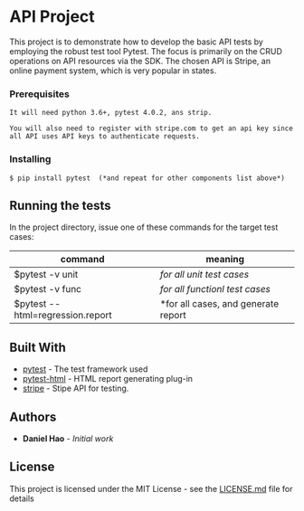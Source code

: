 # API Project 
This project is to demonstrate how to develop the basic API tests by employing the robust test tool Pytest. The focus is primarily on the CRUD operations on API resources via the SDK.  The chosen API is Stripe, an online payment system, which is very popular in states.  

### Prerequisites

```
It will need python 3.6+, pytest 4.0.2, ans strip.

You will also need to register with stripe.com to get an api key since all API uses API keys to authenticate requests. 
```

### Installing

```
$ pip install pytest  (*and repeat for other components list above*)
```


## Running the tests

In the project directory, issue one of these commands for the target test cases: 

command      | meaning 
------------ | -------------
$pytest -v unit | *for all unit test cases* 
$pytest -v func | *for all functionl test cases*
$pytest --html=regression.report  | *for all cases, and generate report



## Built With

* [pytest](https://github.com/pytest-dev/pytest/) - The test framework used
* [pytest-html](https://pypi.org/project/pytest-html/1.6/) - HTML report generating plug-in
* [stripe](https://https://stripe.com/docs/api) -   Stipe API for testing. 


## Authors

* **Daniel Hao** - *Initial work* 


## License

This project is licensed under the MIT License - see the [LICENSE.md](LICENSE.md) file for details

